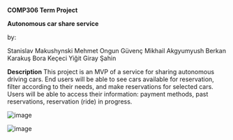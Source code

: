 **COMP306 Term Project**

**Autonomous car share service**

by:

Stanislav Makushynski
Mehmet Ongun Güvenç
Mikhail Akgyumyush
Berkan Karakuş
Bora Keçeci
Yiğit Giray Şahin

**Description**
This project is an MVP of a service for sharing autonomous
driving cars. End users will be able to see cars available for
reservation, filter according to their needs, and make reservations
for selected cars. Users will be able to access their information:
payment methods, past reservations, reservation (ride) in
progress.

![image](https://github.com/user-attachments/assets/cc0023d1-42ab-4b6f-8c28-1674dbd0855f) 

![image](https://github.com/user-attachments/assets/8cf28d2a-efef-4a5c-aee8-362f979dcb93)

